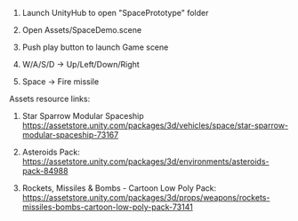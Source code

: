 1. Launch UnityHub to open "SpacePrototype" folder

2. Open Assets/SpaceDemo.scene

3. Push play button to launch Game scene

4. W/A/S/D -> Up/Left/Down/Right

5. Space -> Fire missile

Assets resource links:
1. Star Sparrow Modular Spaceship
https://assetstore.unity.com/packages/3d/vehicles/space/star-sparrow-modular-spaceship-73167

2. Asteroids Pack: 
https://assetstore.unity.com/packages/3d/environments/asteroids-pack-84988

3. Rockets, Missiles & Bombs - Cartoon Low Poly Pack: 
https://assetstore.unity.com/packages/3d/props/weapons/rockets-missiles-bombs-cartoon-low-poly-pack-73141
